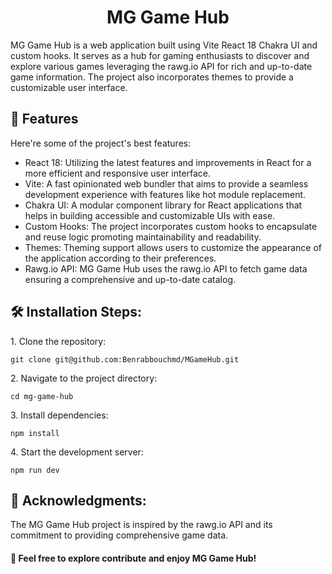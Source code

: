 <h1 align="center" id="title">MG Game Hub</h1>

<p id="description">MG Game Hub is a web application built using Vite React 18 Chakra UI and custom hooks. It serves as a hub for gaming enthusiasts to discover and explore various games leveraging the rawg.io API for rich and up-to-date game information. The project also incorporates themes to provide a customizable user interface.</p>

  
  
<h2>🧐 Features</h2>

Here're some of the project's best features:

*   React 18: Utilizing the latest features and improvements in React for a more efficient and responsive user interface.
*   Vite: A fast opinionated web bundler that aims to provide a seamless development experience with features like hot module replacement.
*   Chakra UI: A modular component library for React applications that helps in building accessible and customizable UIs with ease.
*   Custom Hooks: The project incorporates custom hooks to encapsulate and reuse logic promoting maintainability and readability.
*   Themes: Theming support allows users to customize the appearance of the application according to their preferences.
*   Rawg.io API: MG Game Hub uses the rawg.io API to fetch game data ensuring a comprehensive and up-to-date catalog.

<h2>🛠️ Installation Steps:</h2>

<p>1. Clone the repository:</p>

```
git clone git@github.com:Benrabbouchmd/MGameHub.git
```

<p>2. Navigate to the project directory:</p>

```
cd mg-game-hub
```

<p>3. Install dependencies:</p>

```
npm install
```

<p>4. Start the development server:</p>

```
npm run dev
```
<h2>🍰 Acknowledgments:</h2>

<p>The MG Game Hub project is inspired by the rawg.io API and its commitment to providing comprehensive game data.</p>


<h4>💖 Feel free to explore contribute and enjoy MG Game Hub!</h4>
